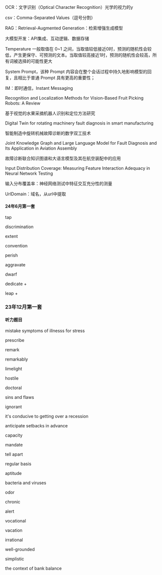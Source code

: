 

OCR：文字识别（Optical Character Recognition）光学的视力的y

csv：Comma-Separated Values（逗号分割）



RAG：Retrieval-Augmented Generation：检索增强生成模型

大模型开发：API集成、互动逻辑、数据存储

Temperature 一般取值在 0~1 之间，当取值较低接近0时，预测的随机性会较低，产生更保守、可预测的文本。当取值较高接近1时，预测的随机性会较高，所有词被选择的可能性更大

System Prompt，该种 Prompt 内容会在整个会话过程中持久地影响模型的回复，且相比于普通 Prompt 具有更高的重要性；

IM：即时通信，Instant Messaging

Recognition and Localization Methods for Vision-Based Fruit Picking Robots: A Review

基于视觉的水果采摘机器人识别和定位方法研究

Digital Twin for rotating machinery fault diagnosis in smart manufacturing

智能制造中旋转机械故障诊断的数字双工技术

Joint Knowledge Graph and Large Language Model for Fault Diagnosis and Its Application in Aviation Assembly

故障诊断联合知识图谱和大语言模型及其在航空装配中的应用

Input Distribution Coverage: Measuring Feature Interaction Adequacy in Neural Network Testing

输入分布覆盖率：神经网络测试中特征交互充分性的测量

UrlDomain：域名，从url中提取

#### 24年6月第一套

tap

discrimination

extent

convention

perish

aggravate

dwarf

dedicate +

leap +

### 23年12月第一套

#### 听力题目

mistake symptoms of illnesss for stress

prescribe

remark

remarkably

limelight

hostile 

doctoral

sins and flaws 

ignorant

it's conducive to getting over a recession

anticipate setbacks in advance

capacity

mandate

tell apart

regular basis

aptitude

bacteria and viruses

odor

chronic

alert

vocational

vacation

irrational

well-grounded

simplistic

the context of bank balance

